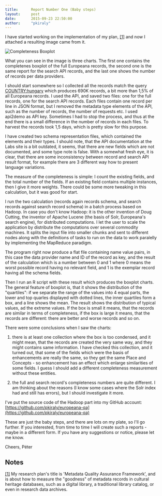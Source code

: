 ```yaml
---
title:      Report Number One (Baby steps)
layout:     post
date:       2015-09-23 22:50:00
author:     "pkiraly"
---
```


I have started working on the implementation of my plan, <a name="ref1"></a>[[1]](#note1)
and now I attached a resulting image came from it.

<img src="{{ site.url }}/assets/completeness.jpg" class="big" title="Completeness Boxplot" alt="Completeness Boxplot" />

What you can see in the image is three charts. The first one contains
the completenes boxplot of the full Europeana records, the second one
is the same report for the search API records, and the last one shows
the number of records per data providers.

I should start somewhere so I collected all the records match the
query [COUNTRY:hungary](http://www.europeana.eu/portal/search.html?query=*%3A*&qf=COUNTRY%3Ahungary) which produces 690K records, a bit more than 1,5% of all Europeana records.
I used the API, and saved two files: one for the
full records, one for the search API records. Each files contain one
record per line in JSON format, but I removed the metadata type
elements of the API, such as the number of records, the number of
requests etc. I used api2demo as API key. Sometimes I had to stop the
process, and thus at the end there is a small difference in the number
of records in each files. To harvest the records took 1,5 days, which
is pretty slow for this purpose.

I have created two schema representation files, which contained the
elements and their types. I should note, that the API documentation at
the Labs site is a bit outdated, it seems, that there are new fields
which are not documented, and some type note is false. With a somewhat
fresh eye, it is clear, that there are some inconsistency between
record and search API result format, for example there are 3 different
way how to present language variations.

The measure of the completeness is simple: I count the existing
fields, and the total number of the fields. If an existing field
contains multiple instances, then I give it more weights. There could
be some more tweaking in this calculation, but it was good for start.

I run the two calculation (records again records schema, and search
records against search record schema) in a batch process based on
Hadoop. In case you don't know Hadoop: it is the other invention of
Doug Cutting, the inventor of Apache Lucene (the basis of Solr,
Europeana's search engine), for distributed computations. I let the
user to scale the application by distribute the computations over
several commodity machines. It splits the input file into smaller
chunks and sent to different nodes along with the definitions of tasks
to run on the data to work paralelly by implementing the MapReduce
paradigm.

The program right now produce a flat file containing name value pairs,
in this case the data provider name and ID of the record as key, and
the result of the calculation which is a number between 0 and 1 where
0 means the worst possible record having no relevant field, and
1 is
the exemplar record having all the schema fields.

Then I run an R script with these result which produces the boxplot
charts. The general feature of boxplot is, that it shows the
distribution of the "quartiles": if we separate the range of the
values into 4 equal parts, the lower and top quarles displayed with
dotted lines, the inner quartiles form a box, and a line shows the
mean. The result shows the distribution of typical values, ad the
extreme values. If the box is small it means, that the records are
similar in terms of completeness, if the box is large it means, that
the records are different: there are better and worse records and so
on.

There were some conclusions when I saw the charts:

1) there is at least one collection where the box is too condensed,
and it might mean, that the records are created the very same way, and
they might contains same information. I have checked this collection,
and it turned out, that some of the fields which were the basis of
enhancements are really the same, so they get the same Place and
Concepts - so enhancement has an effect which enlarge similarities of
some fields. I guess I should add a different completeness measurement
without these entities.

2) the full and search record's completeness numbers are quite
different. I am thinking about the reasons (I know some cases where
the Solr index had and still has errors), but I should investigate it
more.

I've put the source code of the Hadoop part into my GitHub account:
[https://github.com/pkiraly/europeana-qa](https://github.com/pkiraly/europeana-qa)

These are just the baby steps, and there are lots on my plate, so I'll
go further. If you interested, from time to time I will create such a
reports - maybe in a different form. If you have any suggestions or
notice, please let me know.

Cheers,
Péter

## Notes

<a name="note1"></a> [[1]](#ref1) My research plan's title is 'Metadata Quality 
Assurance Framework', and is about how to measure the "goodness" of metadata records
in cultural heritage databases, such as a digital library, a traditional
library catalog, or even in research data archives.